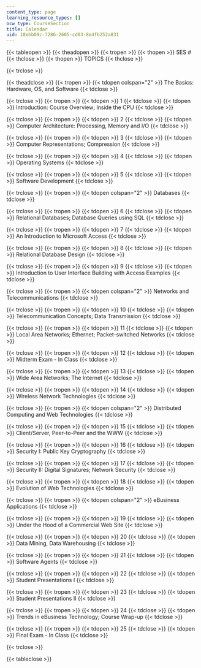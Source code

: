```yaml
---
content_type: page
learning_resource_types: []
ocw_type: CourseSection
title: Calendar
uid: 18ebb09c-7286-2605-cd83-8e4fb252a831
---
```


{{< tableopen >}}
{{< theadopen >}}
{{< tropen >}}
{{< thopen >}}
SES #
{{< thclose >}}
{{< thopen >}}
TOPICS
{{< thclose >}}

{{< trclose >}}

{{< theadclose >}}
{{< tropen >}}
{{< tdopen colspan="2" >}}
The Basics: Hardware, OS, and Software
{{< tdclose >}}

{{< trclose >}}
{{< tropen >}}
{{< tdopen >}}
1
{{< tdclose >}}
{{< tdopen >}}
Introduction: Course Overview; Inside the CPU
{{< tdclose >}}

{{< trclose >}}
{{< tropen >}}
{{< tdopen >}}
2
{{< tdclose >}}
{{< tdopen >}}
Computer Architecture: Processing, Memory and I/O
{{< tdclose >}}

{{< trclose >}}
{{< tropen >}}
{{< tdopen >}}
3
{{< tdclose >}}
{{< tdopen >}}
Computer Representations; Compression
{{< tdclose >}}

{{< trclose >}}
{{< tropen >}}
{{< tdopen >}}
4
{{< tdclose >}}
{{< tdopen >}}
Operating Systems
{{< tdclose >}}

{{< trclose >}}
{{< tropen >}}
{{< tdopen >}}
5
{{< tdclose >}}
{{< tdopen >}}
Software Development
{{< tdclose >}}

{{< trclose >}}
{{< tropen >}}
{{< tdopen colspan="2" >}}
Databases
{{< tdclose >}}

{{< trclose >}}
{{< tropen >}}
{{< tdopen >}}
6
{{< tdclose >}}
{{< tdopen >}}
Relational Databases; Database Queries using SQL
{{< tdclose >}}

{{< trclose >}}
{{< tropen >}}
{{< tdopen >}}
7
{{< tdclose >}}
{{< tdopen >}}
An Introduction to Microsoft Access
{{< tdclose >}}

{{< trclose >}}
{{< tropen >}}
{{< tdopen >}}
8
{{< tdclose >}}
{{< tdopen >}}
Relational Database Design
{{< tdclose >}}

{{< trclose >}}
{{< tropen >}}
{{< tdopen >}}
9
{{< tdclose >}}
{{< tdopen >}}
Introduction to User Interface Building with Access Examples
{{< tdclose >}}

{{< trclose >}}
{{< tropen >}}
{{< tdopen colspan="2" >}}
Networks and Telecommunications
{{< tdclose >}}

{{< trclose >}}
{{< tropen >}}
{{< tdopen >}}
10
{{< tdclose >}}
{{< tdopen >}}
Telecommunication Concepts; Data Transmission
{{< tdclose >}}

{{< trclose >}}
{{< tropen >}}
{{< tdopen >}}
11
{{< tdclose >}}
{{< tdopen >}}
Local Area Networks; Ethernet; Packet-switched Networks
{{< tdclose >}}

{{< trclose >}}
{{< tropen >}}
{{< tdopen >}}
12
{{< tdclose >}}
{{< tdopen >}}
Midterm Exam - In Class
{{< tdclose >}}

{{< trclose >}}
{{< tropen >}}
{{< tdopen >}}
13
{{< tdclose >}}
{{< tdopen >}}
Wide Area Networks; The Internet
{{< tdclose >}}

{{< trclose >}}
{{< tropen >}}
{{< tdopen >}}
14
{{< tdclose >}}
{{< tdopen >}}
Wireless Network Technologies
{{< tdclose >}}

{{< trclose >}}
{{< tropen >}}
{{< tdopen colspan="2" >}}
Distributed Computing and Web Technologies
{{< tdclose >}}

{{< trclose >}}
{{< tropen >}}
{{< tdopen >}}
15
{{< tdclose >}}
{{< tdopen >}}
Client/Server, Peer-to-Peer and the WWW
{{< tdclose >}}

{{< trclose >}}
{{< tropen >}}
{{< tdopen >}}
16
{{< tdclose >}}
{{< tdopen >}}
Security I: Public Key Cryptography
{{< tdclose >}}

{{< trclose >}}
{{< tropen >}}
{{< tdopen >}}
17
{{< tdclose >}}
{{< tdopen >}}
Security II: Digital Signatures; Network Security
{{< tdclose >}}

{{< trclose >}}
{{< tropen >}}
{{< tdopen >}}
18
{{< tdclose >}}
{{< tdopen >}}
Evolution of Web Technologies
{{< tdclose >}}

{{< trclose >}}
{{< tropen >}}
{{< tdopen colspan="2" >}}
eBusiness Applications
{{< tdclose >}}

{{< trclose >}}
{{< tropen >}}
{{< tdopen >}}
19
{{< tdclose >}}
{{< tdopen >}}
Under the Hood of a Commercial Web Site
{{< tdclose >}}

{{< trclose >}}
{{< tropen >}}
{{< tdopen >}}
20
{{< tdclose >}}
{{< tdopen >}}
Data Mining, Data Warehousing
{{< tdclose >}}

{{< trclose >}}
{{< tropen >}}
{{< tdopen >}}
21
{{< tdclose >}}
{{< tdopen >}}
Software Agents
{{< tdclose >}}

{{< trclose >}}
{{< tropen >}}
{{< tdopen >}}
22
{{< tdclose >}}
{{< tdopen >}}
Student Presentations I
{{< tdclose >}}

{{< trclose >}}
{{< tropen >}}
{{< tdopen >}}
23
{{< tdclose >}}
{{< tdopen >}}
Student Presentations II
{{< tdclose >}}

{{< trclose >}}
{{< tropen >}}
{{< tdopen >}}
24
{{< tdclose >}}
{{< tdopen >}}
Trends in eBusiness Technology; Course Wrap-up
{{< tdclose >}}

{{< trclose >}}
{{< tropen >}}
{{< tdopen >}}
25
{{< tdclose >}}
{{< tdopen >}}
Final Exam - In Class
{{< tdclose >}}

{{< trclose >}}

{{< tableclose >}}